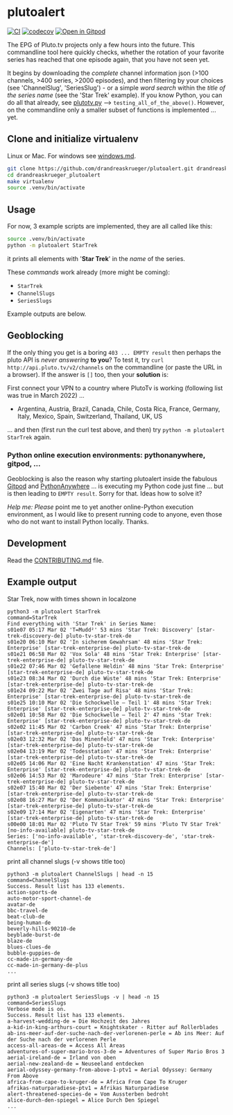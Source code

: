 # plutoalert

[![CI](https://github.com/drandreaskrueger/plutoalert/actions/workflows/main.yml/badge.svg)](https://github.com/drandreaskrueger/plutoalert/actions/workflows/main.yml)
[![codecov](https://codecov.io/gh/drandreaskrueger/plutoalert/branch/main/graph/badge.svg?token=plutoalert_token_here)](https://codecov.io/gh/drandreaskrueger/plutoalert)
[![Open in Gitpod](https://gitpod.io/button/open-in-gitpod.svg)](https://gitpod.io/#https://github.com/drandreaskrueger/plutoalert)

The EPG of Pluto.tv projects only a few hours into the future. This commandline tool here quickly checks, whether the rotation of your favorite series has reached that one episode again, that you have not seen yet.

It begins by downloading the *complete* channel information json (>100 channels, >400 series, >2000 episodes), and then filtering by your choices (see 'ChannelSlug', 'SeriesSlug') - or a simple *word search* within the *title of the series name* (see the 'Star Trek' example). If you know Python, you can do all that already, see [plutotv.py](plutoalert/plutotv.py) --> `testing_all_of_the_above()`. However, on the commandline only a smaller subset of functions is implemented ... yet.

## Clone and initialize virtualenv
Linux or Mac. For windows see [windows.md](windows.md).

```bash
git clone https://github.com/drandreaskrueger/plutoalert.git drandreaskrueger_plutoalert
cd drandreaskrueger_plutoalert
make virtualenv
source .venv/bin/activate
```

## Usage
For now, 3 example scripts are implemented, they are all called like this:

```bash
source .venv/bin/activate
python -m plutoalert StarTrek
```
it prints all elements with '**Star Trek**' in the *name* of the series.

These *commands* work already (more might be coming):
* `StarTrek`
* `ChannelSlugs`
* `SeriesSlugs`

Example outputs are below.

## Geoblocking
If the only thing you get is a boring `403 ... EMPTY result` then perhaps the pluto API is *never answering* **to you**? To test it, try `curl http://api.pluto.tv/v2/channels` on the commandline (or paste the URL in a browser). If the answer is `[]` too, then your **solution** is:

First connect your VPN to a country where PlutoTv is working (following list was true in March 2022) ...

* Argentina, Austria, Brazil, Canada, Chile, Costa Rica, France, Germany, Italy, Mexico, Spain, Switzerland, Thailand, UK, US

... and then (first run the curl test above, and then) try `python -m plutoalert StarTrek` again.

### Python online execution environments: pythonanywhere, gitpod, ...
Geoblocking is also the reason why starting plutoalert inside the fabulous [Gitpod](https://gitpod.io/#https://github.com/drandreaskrueger/plutoalert) and [PythonAnywhere](https://www.pythonanywhere.com/gists/94d3b92d57976da77ae2753b45314aeb/plutoalert_StarTrek.py/python3/) ... is executing my Python code just fine ... but is then leading to `EMPTY result`. Sorry for that. Ideas how to solve it?

*Help me: Please* point me to yet another online-Python execution environment, as I would like to present running code to anyone, even those who do not want to install Python locally. Thanks.

## Development

Read the [CONTRIBUTING.md](CONTRIBUTING.md) file.

## Example output
Star Trek, now with times shown in localzone

```
python3 -m plutoalert StarTrek
command=StarTrek
Find everything with 'Star Trek' in Series Name:
s01e07 05:17 Mar 02 'T=Mudd²' 53 mins 'Star Trek: Discovery' [star-trek-discovery-de] pluto-tv-star-trek-de
s01e20 06:10 Mar 02 'In sicherem Gewahrsam' 48 mins 'Star Trek: Enterprise' [star-trek-enterprise-de] pluto-tv-star-trek-de
s01e21 06:58 Mar 02 'Vox Sola' 48 mins 'Star Trek: Enterprise' [star-trek-enterprise-de] pluto-tv-star-trek-de
s01e22 07:46 Mar 02 'Gefallene Heldin' 48 mins 'Star Trek: Enterprise' [star-trek-enterprise-de] pluto-tv-star-trek-de
s01e23 08:34 Mar 02 'Durch die Wüste' 48 mins 'Star Trek: Enterprise' [star-trek-enterprise-de] pluto-tv-star-trek-de
s01e24 09:22 Mar 02 'Zwei Tage auf Risa' 48 mins 'Star Trek: Enterprise' [star-trek-enterprise-de] pluto-tv-star-trek-de
s01e25 10:10 Mar 02 'Die Schockwelle – Teil 1' 48 mins 'Star Trek: Enterprise' [star-trek-enterprise-de] pluto-tv-star-trek-de
s02e01 10:58 Mar 02 'Die Schockwelle – Teil 2' 47 mins 'Star Trek: Enterprise' [star-trek-enterprise-de] pluto-tv-star-trek-de
s02e02 11:45 Mar 02 'Carbon Creek' 47 mins 'Star Trek: Enterprise' [star-trek-enterprise-de] pluto-tv-star-trek-de
s02e03 12:32 Mar 02 'Das Minenfeld' 47 mins 'Star Trek: Enterprise' [star-trek-enterprise-de] pluto-tv-star-trek-de
s02e04 13:19 Mar 02 'Todesstation' 47 mins 'Star Trek: Enterprise' [star-trek-enterprise-de] pluto-tv-star-trek-de
s02e05 14:06 Mar 02 'Eine Nacht Krankenstation' 47 mins 'Star Trek: Enterprise' [star-trek-enterprise-de] pluto-tv-star-trek-de
s02e06 14:53 Mar 02 'Marodeure' 47 mins 'Star Trek: Enterprise' [star-trek-enterprise-de] pluto-tv-star-trek-de
s02e07 15:40 Mar 02 'Der Siebente' 47 mins 'Star Trek: Enterprise' [star-trek-enterprise-de] pluto-tv-star-trek-de
s02e08 16:27 Mar 02 'Der Kommunikator' 47 mins 'Star Trek: Enterprise' [star-trek-enterprise-de] pluto-tv-star-trek-de
s02e09 17:14 Mar 02 'Eigenarten' 47 mins 'Star Trek: Enterprise' [star-trek-enterprise-de] pluto-tv-star-trek-de
s00e00 18:01 Mar 02 'Pluto TV Star Trek' 59 mins 'Pluto TV Star Trek' [no-info-available] pluto-tv-star-trek-de
Series: ['no-info-available', 'star-trek-discovery-de', 'star-trek-enterprise-de']
Channels: ['pluto-tv-star-trek-de']
```

print all channel slugs (-v shows title too)

```
python3 -m plutoalert ChannelSlugs | head -n 15
command=ChannelSlugs
Success. Result list has 133 elements.
action-sports-de
auto-motor-sport-channel-de
avatar-de
bbc-travel-de
beat-club-de
being-human-de
beverly-hills-90210-de
beyblade-burst-de
blaze-de
blues-clues-de
bubble-guppies-de
cc-made-in-germany-de
cc-made-in-germany-de-plus
...
```

print all series slugs (-v shows title too)

```
python3 -m plutoalert SeriesSlugs -v | head -n 15
command=SeriesSlugs
Verbose mode is on.
Success. Result list has 133 elements.
a-harvest-wedding-de = Die Hochzeit des Jahres
a-kid-in-king-arthurs-court = Knightskater - Ritter auf Rollerblades
ab-ins-meer-auf-der-suche-nach-der-verlorenen-perle = Ab ins Meer: Auf der Suche nach der verlorenen Perle
access-all-areas-de = Access All Areas
adventures-of-super-mario-bros-3-de = Adventures of Super Mario Bros 3
aerial-ireland-de = Irland von oben
aerial-new-zealand-de = Neuseeland entdecken
aerial-odyssey-germany-from-above-1-ptv1 = Aerial Odyssey: Germany From Above
africa-from-cape-to-kruger-de = Africa From Cape To Kruger
afrikas-naturparadiese-ptv1 = Afrikas Naturparadiese
alert-threatened-species-de = Vom Aussterben bedroht
alice-durch-den-spiegel = Alice Durch Den Spiegel
...
```
